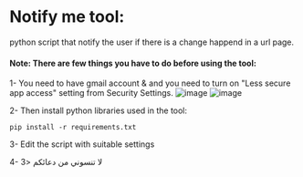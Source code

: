 # Notify me tool:
python script that notify the user if there is a change happend in a url page.

#### Note: There are few things you have to do before using the tool:
1- You need to have gmail account & and you need to turn on "Less secure app access" setting from Security Settings.
![image](https://user-images.githubusercontent.com/42019491/120665621-9f322680-c494-11eb-9148-70f9eb84125c.png)
![image](https://user-images.githubusercontent.com/42019491/120665757-bcff8b80-c494-11eb-8e02-ce4dd3c8eac5.png)

2- Then install python libraries used in the tool:

```pip install -r requirements.txt```

3- Edit the script with suitable settings

4- لا تنسوني من دعائكم <3
